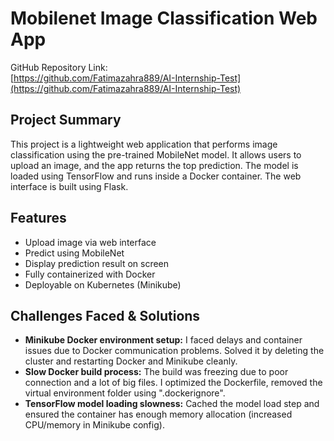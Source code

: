 # Mobilenet Image Classification Web App

GitHub Repository Link:  
[https://github.com/Fatimazahra889/AI-Internship-Test](https://github.com/Fatimazahra889/AI-Internship-Test)

## Project Summary

This project is a lightweight web application that performs image classification using the pre-trained MobileNet model. It allows users to upload an image, and the app returns the top prediction. The model is loaded using TensorFlow and runs inside a Docker container. The web interface is built using Flask.

## Features

- Upload image via web interface
- Predict using MobileNet
- Display prediction result on screen
- Fully containerized with Docker
- Deployable on Kubernetes (Minikube)

## Challenges Faced & Solutions

- **Minikube Docker environment setup:** I faced delays and container issues due to Docker communication problems. Solved it by deleting the cluster and restarting Docker and Minikube cleanly.
- **Slow Docker build process:** The build was freezing due to poor connection and a lot of big files. I optimized the Dockerfile, removed the virtual environment folder using ".dockerignore".
- **TensorFlow model loading slowness:** Cached the model load step and ensured the container has enough memory allocation (increased CPU/memory in Minikube config).

